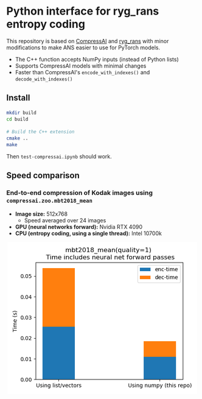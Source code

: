 # Python interface for ryg_rans entropy coding

This repository is based on [CompressAI](https://github.com/InterDigitalInc/CompressAI) and [ryg_rans](https://github.com/rygorous/ryg_rans) with minor modifications to make ANS easier to use for PyTorch models.

- The C++ function accepts NumPy inputs (instead of Python lists)
- Supports CompressAI models with minimal changes
- Faster than CompressAI's `encode_with_indexes()` and `decode_with_indexes()`


## Install
```bash
mkdir build
cd build

# Build the C++ extension
cmake ..
make
```

Then `test-compressai.ipynb` should work.


## Speed comparison

### End-to-end compression of Kodak images using `compressai.zoo.mbt2018_mean`

- **Image size:** 512x768
    - Speed averaged over 24 images
- **GPU (neural networks forward):** Nvidia RTX 4090
- **CPU (entropy coding, using a single thread):** Intel 10700k

<p align="center">
<img src="figures/model-time.png">
</p>
